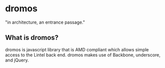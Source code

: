 # dromos

"in architecture, an entrance passage."

## What is dromos?
dromos is javascript library that is AMD compliant which allows simple access to the Lintel back end.
dromos makes use of Backbone, underscore, and jQuery.